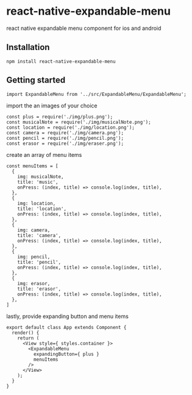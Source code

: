 # react-native-expandable-menu
react native expandable menu component for ios and android

## Installation
```npm install react-native-expandable-menu```

## Getting started
```
import ExpandableMenu from '../src/ExpandableMenu/ExpandableMenu';
```
import the an images of your choice
```
const plus = require('./img/plus.png');
const musicalNote = require('./img/musicalNote.png');
const location = require('./img/location.png');
const camera = require('./img/camera.png');
const pencil = require('./img/pencil.png');
const erasor = require('./img/eraser.png');
```
create an array of menu items
```
const menuItems = [
  {
    img: musicalNote,
    title: 'music',
    onPress: (index, title) => console.log(index, title),
  },
  {
    img: location,
    title: 'location',
    onPress: (index, title) => console.log(index, title),
  },
  {
    img: camera,
    title: 'camera',
    onPress: (index, title) => console.log(index, title),
  },
  {
    img: pencil,
    title: 'pencil',
    onPress: (index, title) => console.log(index, title),
  },
  {
    img: erasor,
    title: 'erasor',
    onPress: (index, title) => console.log(index, title),
  },
]
```
lastly, provide expanding button and menu items
```
export default class App extends Component {
  render() {
    return (
      <View style={ styles.container }>
        <ExpandableMenu
          expandingButton={ plus }
          menuItems
        />
      </View>
    );
  }
}
```
